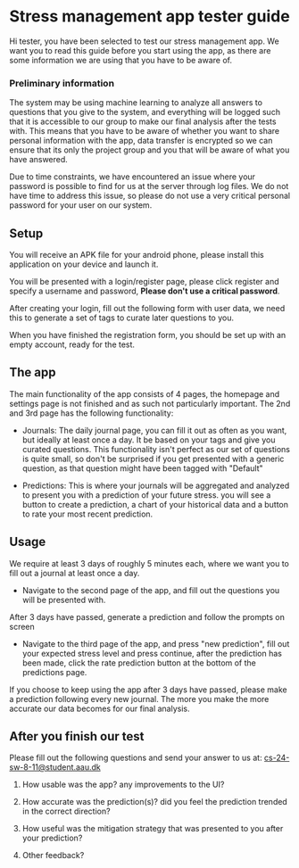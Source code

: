 # Stress management app tester guide
Hi tester, you have been selected to test our stress management app. We want you to read this guide before you start using the app, as there are some information we are using that you have to be aware of.

### Preliminary information

The system may be using machine learning to analyze all answers to questions that you give to the system, and everything will be logged such that it is accessible to our group to make our final analysis after the tests with. This means that you have to be aware of whether you want to share personal information with the app, data transfer is encrypted so we can ensure that its only the project group and you that will be aware of what you have answered.

Due to time constraints, we have encountered an issue where your password is possible to find for us at the server through log files. We do not have time to address this issue, so please do not use a very critical personal password for your user on our system.

## Setup
You will receive an APK file for your android phone, please install this application on your device and launch it.

You will be presented with a login/register page, please click register and specify a username and password, **Please don't use a critical password**.

After creating your login, fill out the following form with user data, we need this to generate a set of tags to curate later questions to you.

When you have finished the registration form, you should be set up with an empty account, ready for the test.

## The app
The main functionality of the app consists of 4 pages, the homepage and settings page is not finished and as such not particularly important. The 2nd and 3rd page has the following functionality:

* Journals: The daily journal page, you can fill it out as often as you want, but ideally at least once a day. It be based on your tags and give you curated questions. This functionality isn't perfect as our set of questions is quite small, so don't be surprised if you get presented with a generic question, as that question might have been tagged with "Default"

* Predictions: This is where your journals will be aggregated and analyzed to present you with a prediction of your future stress. you will see a button to create a prediction, a chart of your historical data and a button to rate your most recent prediction.

## Usage
We require at least 3 days of roughly 5 minutes each, where we want you to fill out a journal at least once a day.
* Navigate to the second page of the app, and fill out the questions you will be presented with.

After 3 days have passed, generate a prediction and follow the prompts on screen
* Navigate to the third page of the app, and press "new prediction", fill out your expected stress level and press continue, after the prediction has been made, click the rate prediction button at the bottom of the predictions page.

If you choose to keep using the app after 3 days have passed, please make a prediction following every new journal. The more you make the more accurate our data becomes for our final analysis.

## After you finish our test
Please fill out the following questions and send your answer to us at: <a href="mailto://cs-24-sw-8-11@student.aau.dk">cs-24-sw-8-11@student.aau.dk</a>

1. How usable was the app? any improvements to the UI?

2. How accurate was the prediction(s)? did you feel the prediction trended in the correct direction?

3. How useful was the mitigation strategy that was presented to you after your prediction?

4. Other feedback?
